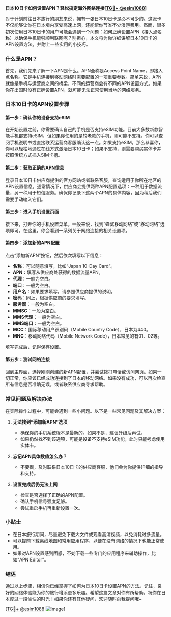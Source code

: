 **日本10日卡如何设置APN？轻松搞定海外网络连接[[TG💪+ @esim1088](https://t.me/s/esim1088)]**

对于计划前往日本旅行的朋友来说，拥有一张日本10日卡是必不可少的。这张卡不仅能够让你在日本境内享受高速上网，还能帮你节省不少漫游费用。然而，很多初次使用日本10日卡的用户可能会遇到一个问题：如何正确设置APN（接入点名称）以确保手机能够顺利联网呢？别担心，本文将为你详细讲解日本10日卡的APN设置方法，并附上一些实用的小技巧。

### 什么是APN？

首先，我们先来了解一下APN是什么。APN全称是Access Point Name，即接入点名称。它是手机连接到移动网络时需要配置的一项重要参数。简单来说，APN就像是手机与运营商之间的桥梁，不同的运营商会有不同的APN设置方式。如果你在出国时没有正确设置APN，就可能无法正常使用当地的网络服务。

### 日本10日卡的APN设置步骤

#### 第一步：确认你的设备支持eSIM
在开始设置之前，你需要确认自己的手机是否支持eSIM功能。目前大多数新款智能手机都支持eSIM，但如果你使用的是较老款的手机，则可能不支持。你可以查阅手机说明书或直接联系运营商客服确认这一点。如果支持eSIM，那么恭喜你，你可以轻松地通过在线方式激活日本10日卡；如果不支持，则需要购买实体卡并按照传统方式插入SIM卡槽。

#### 第二步：获取正确的APN信息
登录日本10日卡供应商提供的官方网站或者联系客服，查询适用于你所在地区的APN设置信息。通常情况下，供应商会提供两种APN配置选项：一种用于数据流量，另一种用于短信服务。确保你记录下这两个APN的具体内容，因为稍后我们需要手动输入它们。

#### 第三步：进入手机设置页面
接下来，打开你的手机设置菜单。一般来说，找到“蜂窝移动网络”或“移动网络”选项即可。在这里，你会看到一系列关于网络连接的相关设置项。

#### 第四步：添加新的APN配置
点击“添加新APN”按钮，然后依次填写以下信息：
- **名称**：可以随意填写，比如“Japan 10-Day Card”。
- **APN**：填写从供应商处获得的数据流量APN。
- **代理**：一般为空白。
- **端口**：一般为空白。
- **用户名**：如果要求填写，请参照供应商提供的说明。
- **密码**：同上，根据供应商的要求填写。
- **服务器**：一般为空白。
- **MMSC**：一般为空白。
- **MMS代理**：一般为空白。
- **MMS端口**：一般为空白。
- **MCC**：国际移动用户识别码（Mobile Country Code），日本为440。
- **MNC**：移动网络代码（Mobile Network Code），日本常见的有01、02等。

填写完成后，记得保存设置。

#### 第五步：测试网络连接
回到主界面，选择刚刚创建的新APN配置，并尝试拨打电话或访问网页。如果一切正常，你应该已经成功连接到了日本的移动网络。如果没有成功，可以再次检查所有信息是否准确无误，或者联系供应商寻求帮助。

### 常见问题及解决办法

在实际操作过程中，可能会遇到一些小问题。以下是一些常见问题及其解决方案：

1. **无法找到“添加新APN”选项**
   - 确保你的手机系统版本是最新的。如果不是，建议升级后再试。
   - 如果仍然找不到该选项，可能是设备不支持eSIM功能，此时只能考虑使用实体卡。

2. **忘记APN具体数值怎么办？**
   - 不要慌，及时联系日本10日卡的供应商客服，他们会为你提供详细的指导和支持。

3. **设置完成后仍无法上网**
   - 检查是否选择了正确的APN配置。
   - 确认手机信号强度足够。
   - 尝试重启手机再重新设置一次。

### 小贴士

- 在日本旅行期间，尽量避免下载大文件或观看高清视频，以免消耗过多流量。
- 可以提前下载离线地图和常用应用程序，以便在没有网络的情况下也能正常使用。
- 如果对APN设置感到困惑，不妨下载一些专门的应用程序来辅助操作，比如“APN Editor”。

### 结语

通过以上步骤，相信你已经掌握了如何为日本10日卡设置APN的方法。记住，良好的网络体验能为你的旅行增添更多乐趣。希望这篇文章对你有所帮助，祝你在日本度过一段愉快的时光！如果你还有其他疑问，欢迎随时向我提问哦~

[[TG💪+ @esim1088](https://t.me/s/esim1088) ![Image](https://i.postimg.cc/4NQfJmqS/Snipaste-2025-05-13-00-14-12.png)]